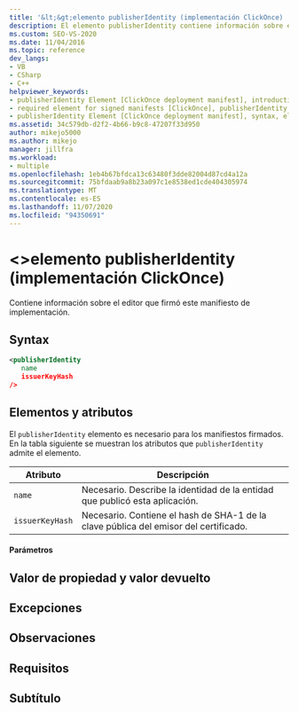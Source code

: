 ```yaml
---
title: '&lt;&gt;elemento publisherIdentity (implementación ClickOnce) | Microsoft Docs'
description: El elemento publisherIdentity contiene información sobre el publicador que firmó un manifiesto de implementación. El elemento es necesario para los manifiestos firmados.
ms.custom: SEO-VS-2020
ms.date: 11/04/2016
ms.topic: reference
dev_langs:
- VB
- CSharp
- C++
helpviewer_keywords:
- publisherIdentity Element [ClickOnce deployment manifest], introduction
- required element for signed manifests [ClickOnce], publisherIdentity Element
- publisherIdentity Element [ClickOnce deployment manifest], syntax, elements, and attributes
ms.assetid: 34c579db-d2f2-4b66-b9c8-47207f33d950
author: mikejo5000
ms.author: mikejo
manager: jillfra
ms.workload:
- multiple
ms.openlocfilehash: 1eb4b67bfdca13c63480f3dde82004d87cd4a12a
ms.sourcegitcommit: 75bfdaab9a8b23a097c1e8538ed1cde404305974
ms.translationtype: MT
ms.contentlocale: es-ES
ms.lasthandoff: 11/07/2020
ms.locfileid: "94350691"
---
```

# <a name="ltpublisheridentitygt-element-clickonce-deployment"></a>&lt;&gt;elemento publisherIdentity (implementación ClickOnce)
Contiene información sobre el editor que firmó este manifiesto de implementación.

## <a name="syntax"></a>Syntax

```xml
<publisherIdentity
   name
   issuerKeyHash
/>
```

## <a name="elements-and-attributes"></a>Elementos y atributos
 El `publisherIdentity` elemento es necesario para los manifiestos firmados. En la tabla siguiente se muestran los atributos que `publisherIdentity` admite el elemento.

|Atributo|Descripción|
|---------------|-----------------|
|`name`|Necesario. Describe la identidad de la entidad que publicó esta aplicación.|
|`issuerKeyHash`|Necesario. Contiene el hash de SHA-1 de la clave pública del emisor del certificado.|

#### <a name="parameters"></a>Parámetros

## <a name="property-valuereturn-value"></a>Valor de propiedad y valor devuelto

## <a name="exceptions"></a>Excepciones

## <a name="remarks"></a>Observaciones

## <a name="requirements"></a>Requisitos

## <a name="subhead"></a>Subtítulo